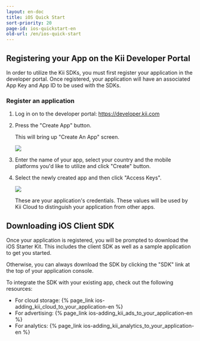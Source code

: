 ```yaml
---
layout: en-doc
title: iOS Quick Start
sort-priority: 20
page-id: ios-quickstart-en
old-url: /en/ios-quick-start
---
```

## Registering your App on the Kii Developer Portal

In order to utilize the Kii SDKs, you must first register your application in the developer portal. Once registered, your application will have an associated App Key and App ID to be used with the SDKs.

### Register an application

1. Log in on to the developer portal: https://developer.kii.com
2. Press the "Create App" button.

    This will bring up "Create An App" screen.

    ![](01.png)

3. Enter the name of your app, select your country and the mobile platforms you'd like to utilize and click "Create" button.

4. Select the newly created app and then click "Access Keys".

    ![](02.png)

    These are your application's credentials.  These values will be used by Kii Cloud to distinguish your application from other apps.

## Downloading iOS Client SDK

Once your application is registered, you will be prompted to download the iOS Starter Kit. This includes the client SDK as well as a sample application to get you started.

Otherwise, you can always download the SDK by clicking the "SDK" link at the top of your application console.

To integrate the SDK with your existing app, check out the following resources:

* For cloud storage: {% page_link ios-adding_kii_cloud_to_your_application-en %}
* For advertising: {% page_link ios-adding_kii_ads_to_your_application-en %}
* For analytics: {% page_link ios-adding_kii_analytics_to_your_application-en %}

